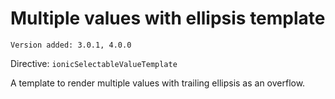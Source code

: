 # Multiple values with ellipsis template

`Version added: 3.0.1, 4.0.0`

Directive: `ionicSelectableValueTemplate`

A template to render multiple values with trailing ellipsis as an overflow.
